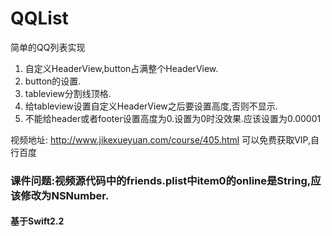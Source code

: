 # QQList
简单的QQ列表实现

1. 自定义HeaderView,button占满整个HeaderView.
2. button的设置.
3. tableview分割线顶格.
4. 给tableview设置自定义HeaderView之后要设置高度,否则不显示.
5. 不能给header或者footer设置高度为0.设置为0时没效果.应该设置为0.00001

视频地址: http://www.jikexueyuan.com/course/405.html
可以免费获取VIP,自行百度

### 课件问题:视频源代码中的friends.plist中item0的online是String,应该修改为NSNumber.

#### 基于Swift2.2

